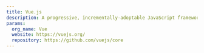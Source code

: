 ```yaml
---
title: Vue.js
description: A progressive, incrementally-adoptable JavaScript framework for building UI on the web.
params:
  org_name: Vue
  website: https://vuejs.org/
  repository: https://github.com/vuejs/core
---
```

